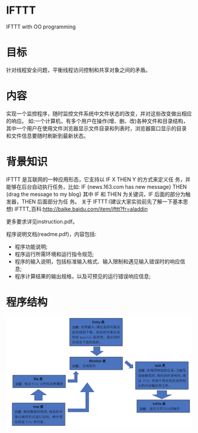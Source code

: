 # IFTTT
IFTTT with OO programming

# 目标 
针对线程安全问题，平衡线程访问控制和共享对象之间的矛盾。 
# 内容
实现一个监控程序，随时监控文件系统中文件状态的改变，并对这些改变做出相应的响应。 
如:一个计算机，有多个用户在操作(增、删、改)各种文件和目录结构，其中一个用户在使用文件浏览器显示文件目录和列表时，浏览器窗口显示的目录 和文件信息要随时刷新到最新状态。
# 背景知识
IFTTT 是互联网的一种应用形态，它支持以 IF X THEN Y 的方式来定义任 务，并能够在后台自动执行任务，比如:
IF {news.163.com has new message} THEN {drag the message to my blog}
其中 IF 和 THEN 为关键词，IF 后面的部分为触发器，THEN 后面部分为任 务。
关于 IFTTT:(建议大家实验前先了解一下基本思想) IFTTT_百科:http://baike.baidu.com/item/ifttt?fr=aladdin


更多要求详见instruction.pdf。


程序说明文档(readme.pdf)，内容包括:
+ 程序功能说明;
+ 程序运行所需环境和运行指令规范;
+ 程序的输入说明，包括标准输入格式、输入限制和遇见输入错误时的响应信息;
+ 程序计算结果的输出规格，以及可预见的运行错误响应信息;

# 程序结构
![structure](https://github.com/sameen7/IFTTT/blob/master/structure.png)
